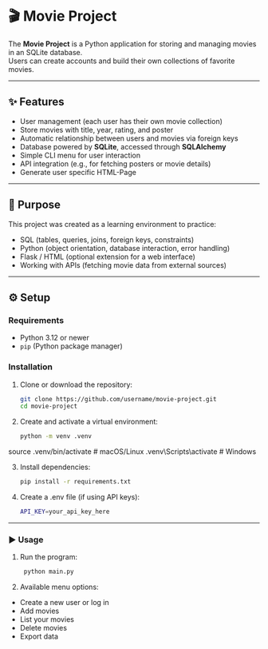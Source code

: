 # 🎬 Movie Project

The **Movie Project** is a Python application for storing and managing movies in an SQLite database.  
Users can create accounts and build their own collections of favorite movies.  

---

## ✨ Features
- User management (each user has their own movie collection)
- Store movies with title, year, rating, and poster
- Automatic relationship between users and movies via foreign keys
- Database powered by **SQLite**, accessed through **SQLAlchemy**
- Simple CLI menu for user interaction
- API integration (e.g., for fetching posters or movie details)
- Generate user specific HTML-Page

---

## 🎯 Purpose
This project was created as a learning environment to practice:
- SQL (tables, queries, joins, foreign keys, constraints)
- Python (object orientation, database interaction, error handling)
- Flask / HTML (optional extension for a web interface)
- Working with APIs (fetching movie data from external sources)

---

## ⚙️ Setup

### Requirements
- Python 3.12 or newer  
- `pip` (Python package manager)

### Installation
1. Clone or download the repository:
   ```bash
   git clone https://github.com/username/movie-project.git
   cd movie-project
2. Create and activate a virtual environment:
   ```bash
   python -m venv .venv
source .venv/bin/activate   # macOS/Linux
.venv\Scripts\activate      # Windows

3. Install dependencies:
    ```bash
   pip install -r requirements.txt
4. Create a .env file (if using API keys):
   ```bash
   API_KEY=your_api_key_here
--- 
### ▶️ Usage
1. Run the program:
   ```bash
    python main.py
2. Available menu options:
- Create a new user or log in
- Add movies
- List your movies
- Delete movies
- Export data 

